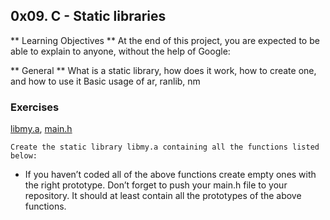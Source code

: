## 0x09. C - Static libraries

** Learning Objectives **
	At the end of this project, you are expected to be able to explain to anyone, without the help of Google:

** General **
	What is a static library, how does it work, how to create one, and how to use it
	Basic usage of ar, ranlib, nm

### Exercises
[libmy.a](./libmy.a), [main.h](./main.h)
```
Create the static library libmy.a containing all the functions listed below:
```
* If you haven’t coded all of the above functions create empty ones with the right prototype.
Don’t forget to push your main.h file to your repository. It should at least contain all the prototypes of the above functions.
